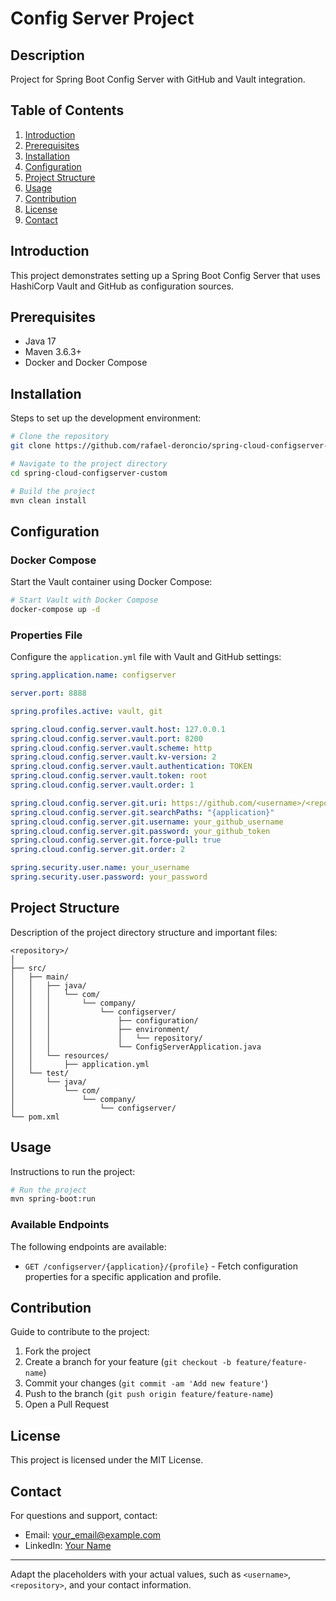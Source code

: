 # Config Server Project

## Description
Project for Spring Boot Config Server with GitHub and Vault integration.

## Table of Contents
1. [Introduction](#introduction)
2. [Prerequisites](#prerequisites)
3. [Installation](#installation)
4. [Configuration](#configuration)
5. [Project Structure](#project-structure)
6. [Usage](#usage)
7. [Contribution](#contribution)
8. [License](#license)
9. [Contact](#contact)

## Introduction
This project demonstrates setting up a Spring Boot Config Server that uses HashiCorp Vault and GitHub as configuration sources.

## Prerequisites
- Java 17
- Maven 3.6.3+
- Docker and Docker Compose

## Installation
Steps to set up the development environment:

```bash
# Clone the repository
git clone https://github.com/rafael-deroncio/spring-cloud-configserver-custom.git

# Navigate to the project directory
cd spring-cloud-configserver-custom

# Build the project
mvn clean install
```

## Configuration

### Docker Compose
Start the Vault container using Docker Compose:

```bash
# Start Vault with Docker Compose
docker-compose up -d
```

### Properties File
Configure the `application.yml` file with Vault and GitHub settings:

```yaml
spring.application.name: configserver

server.port: 8888

spring.profiles.active: vault, git

spring.cloud.config.server.vault.host: 127.0.0.1
spring.cloud.config.server.vault.port: 8200
spring.cloud.config.server.vault.scheme: http
spring.cloud.config.server.vault.kv-version: 2
spring.cloud.config.server.vault.authentication: TOKEN
spring.cloud.config.server.vault.token: root
spring.cloud.config.server.vault.order: 1

spring.cloud.config.server.git.uri: https://github.com/<username>/<repository>
spring.cloud.config.server.git.searchPaths: "{application}"
spring.cloud.config.server.git.username: your_github_username
spring.cloud.config.server.git.password: your_github_token
spring.cloud.config.server.git.force-pull: true
spring.cloud.config.server.git.order: 2

spring.security.user.name: your_username
spring.security.user.password: your_password
```

## Project Structure
Description of the project directory structure and important files:

```
<repository>/
│
├── src/
│   ├── main/
│   │   ├── java/
│   │   │   └── com/
│   │   │       └── company/
│   │   │           └── configserver/
│   │   │               ├── configuration/
│   │   │               ├── environment/
│   │   │               │   └── repository/
│   │   │               └── ConfigServerApplication.java
│   │   └── resources/
│   │       ├── application.yml
│   └── test/
│       └── java/
│           └── com/
│               └── company/
│                   └── configserver/
└── pom.xml
```

## Usage
Instructions to run the project:

```bash
# Run the project
mvn spring-boot:run
```

### Available Endpoints
The following endpoints are available:

- `GET /configserver/{application}/{profile}` - Fetch configuration properties for a specific application and profile.

## Contribution
Guide to contribute to the project:

1. Fork the project
2. Create a branch for your feature (`git checkout -b feature/feature-name`)
3. Commit your changes (`git commit -am 'Add new feature'`)
4. Push to the branch (`git push origin feature/feature-name`)
5. Open a Pull Request

## License
This project is licensed under the MIT License.

## Contact
For questions and support, contact:
- Email: [your_email@example.com](mailto:your_email@example.com)
- LinkedIn: [Your Name](https://linkedin.com/in/your-profile)

---

Adapt the placeholders with your actual values, such as `<username>`, `<repository>`, and your contact information.
